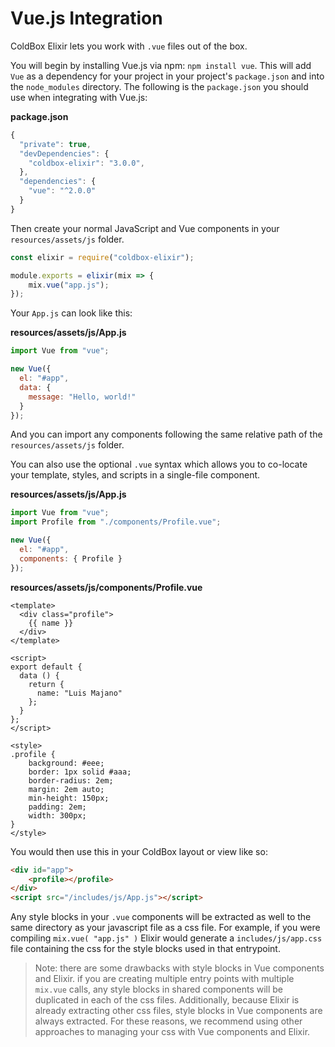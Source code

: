 # Vue.js Integration

ColdBox Elixir lets you work with `.vue` files out of the box.

You will begin by installing Vue.js via npm: `npm install vue`.  This will add `Vue` as a dependency for your project in your project's `package.json` and into the `node_modules` directory.  The following is the `package.json` you should use when integrating with Vue.js:

**package.json**

```js
{
  "private": true,
  "devDependencies": {
    "coldbox-elixir": "3.0.0",
  },
  "dependencies": {
    "vue": "^2.0.0"
  }
}
```

Then create your normal JavaScript and Vue components in your `resources/assets/js` folder.

```js
const elixir = require("coldbox-elixir");

module.exports = elixir(mix => {
    mix.vue("app.js");
});
```

Your `App.js` can look like this:

**resources/assets/js/App.js**

```js
import Vue from "vue";

new Vue({
  el: "#app",
  data: {
    message: "Hello, world!"
  }
});
```

And you can import any components following the same relative path of the `resources/assets/js` folder.

You can also use the optional `.vue` syntax which allows you to co-locate your template, styles, and scripts in a single-file component.

**resources/assets/js/App.js**

```js
import Vue from "vue";
import Profile from "./components/Profile.vue";

new Vue({
  el: "#app",
  components: { Profile }
});
```

**resources/assets/js/components/Profile.vue**

```
<template>
  <div class="profile">
    {{ name }}
  </div>
</template>

<script>
export default {
  data () {
    return {
      name: "Luis Majano"
    };
  }
};
</script>

<style>
.profile {
    background: #eee;
    border: 1px solid #aaa;
    border-radius: 2em;
    margin: 2em auto;
    min-height: 150px;
    padding: 2em;
    width: 300px;
}
</style>
```

You would then use this in your ColdBox layout or view like so:

```html
<div id="app">
	<profile></profile>
</div>
<script src="/includes/js/App.js"></script>
```

Any style blocks in your `.vue` components will be extracted as well to the same directory as your javascript file as
a css file.  For example, if you were compiling `mix.vue( "app.js" )` Elixir would generate a `includes/js/app.css` file
containing the css for the style blocks used in that entrypoint.

> Note: there are some drawbacks with style blocks in Vue components and Elixir.
> if you are creating multiple entry points with multiple `mix.vue` calls, any
> style blocks in shared components will be duplicated in each of the css files.
> Additionally, because Elixir is already extracting other css files, style blocks
> in Vue components are always extracted.  For these reasons, we recommend using
> other approaches to managing your css with Vue components and Elixir.
